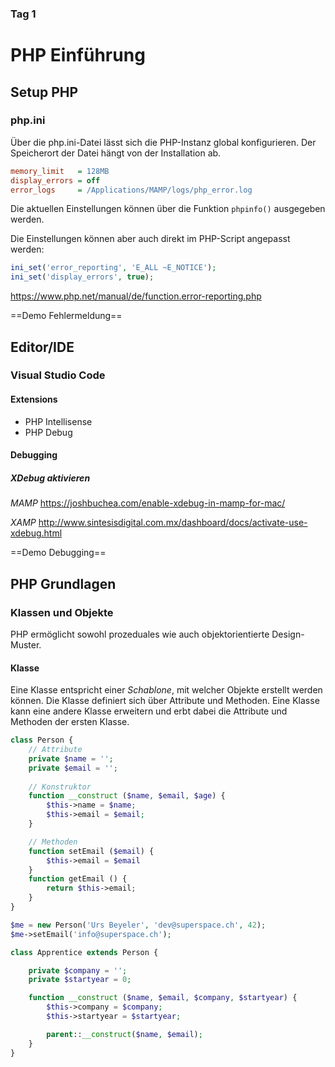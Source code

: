 ### Tag 1

# PHP Einführung

## Setup PHP

### php.ini
Über die php.ini-Datei lässt sich die PHP-Instanz global konfigurieren. Der Speicherort der Datei hängt von der Installation ab.  
```ini
memory_limit   = 128MB
display_errors = off
error_logs     = /Applications/MAMP/logs/php_error.log
```
Die aktuellen Einstellungen können über die Funktion `phpinfo()` ausgegeben werden.

Die Einstellungen können aber auch direkt im PHP-Script angepasst werden:

```php
ini_set('error_reporting', 'E_ALL ~E_NOTICE');
ini_set('display_errors', true);
```
https://www.php.net/manual/de/function.error-reporting.php

==Demo Fehlermeldung==

## Editor/IDE

### Visual Studio Code

#### Extensions
- PHP Intellisense
- PHP Debug

#### Debugging
##### XDebug aktivieren
*MAMP*
https://joshbuchea.com/enable-xdebug-in-mamp-for-mac/

*XAMP*
http://www.sintesisdigital.com.mx/dashboard/docs/activate-use-xdebug.html

==Demo Debugging==

## PHP Grundlagen

### Klassen und Objekte

PHP ermöglicht sowohl prozeduales wie auch objektorientierte Design-Muster.

#### Klasse
Eine Klasse entspricht einer *Schablone*, mit welcher Objekte erstellt werden können. Die Klasse definiert sich über Attribute und Methoden. Eine Klasse kann eine andere Klasse erweitern und erbt dabei die Attribute und Methoden der ersten Klasse.

```php
class Person {
	// Attribute
	private $name = '';
	private $email = '';
	
	// Konstruktor
	function __construct ($name, $email, $age) {
		$this->name = $name;
		$this->email = $email;
	}

	// Methoden
	function setEmail ($email) {
		$this->email = $email
	}
	function getEmail () {
		return $this->email;
	}
}

$me = new Person('Urs Beyeler', 'dev@superspace.ch', 42);
$me->setEmail('info@superspace.ch');
``` 

```php
class Apprentice extends Person {

	private $company = '';
	private $startyear = 0;

	function __construct ($name, $email, $company, $startyear) {
		$this->company = $company;
		$this->startyear = $startyear;

		parent::__construct($name, $email);
	}
}
```
<!--stackedit_data:
eyJoaXN0b3J5IjpbLTU0MTg1MTU3NywxMDE2OTE5NzU5LDU2Mz
U4NTc1MiwxMTMwODgxMjE3LDEwNjQxOTUyMDcsLTI0NzMxNzU1
NF19
-->